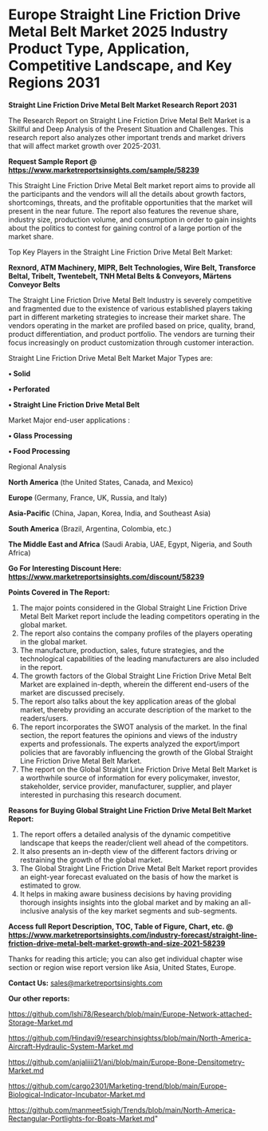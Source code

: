  # Europe Straight Line Friction Drive Metal Belt Market 2025 Industry Product Type, Application, Competitive Landscape, and Key Regions 2031

<strong>Straight Line Friction Drive Metal Belt Market Research Report 2031</strong>

The Research Report on Straight Line Friction Drive Metal Belt Market is a Skillful and Deep Analysis of the Present Situation and Challenges. This research report also analyzes other important trends and market drivers that will affect market growth over 2025-2031.

<strong>Request Sample Report @ <a href=https://www.marketreportsinsights.com/sample/58239>https://www.marketreportsinsights.com/sample/58239</a></strong>

This Straight Line Friction Drive Metal Belt market report aims to provide all the participants and the vendors will all the details about growth factors, shortcomings, threats, and the profitable opportunities that the market will present in the near future. The report also features the revenue share, industry size, production volume, and consumption in order to gain insights about the politics to contest for gaining control of a large portion of the market share.

Top Key Players in the Straight Line Friction Drive Metal Belt Market:

<strong>Rexnord, ATM Machinery, MIPR, Belt Technologies, Wire Belt, Transforce Beltal, Tribelt, Twentebelt, TNH Metal Belts & Conveyors, Märtens Conveyor Belts</strong>

The Straight Line Friction Drive Metal Belt Industry is severely competitive and fragmented due to the existence of various established players taking part in different marketing strategies to increase their market share. The vendors operating in the market are profiled based on price, quality, brand, product differentiation, and product portfolio. The vendors are turning their focus increasingly on product customization through customer interaction.

Straight Line Friction Drive Metal Belt Market Major Types are:

<strong>• Solid

• Perforated

• Straight Line Friction Drive Metal Belt</strong>

Market Major end-user applications :

<strong>• Glass Processing

• Food Processing</strong>

Regional Analysis

</u><strong><b>North America</b></strong> (the United States, Canada, and Mexico)

<strong><b>Europe </b></strong>(Germany, France, UK, Russia, and Italy)

<strong><b>Asia-Pacific</b></strong> (China, Japan, Korea, India, and Southeast Asia)

<strong><b>South America</b></strong> (Brazil, Argentina, Colombia, etc.)

<strong><b>The Middle East and Africa</b></strong> (Saudi Arabia, UAE, Egypt, Nigeria, and South Africa)

<strong>Go For Interesting Discount Here: <a href=https://www.marketreportsinsights.com/discount/58239>https://www.marketreportsinsights.com/discount/58239</a></strong>

<strong>Points Covered in The Report:</strong>
<ol>
  <li>The major points considered in the Global Straight Line Friction Drive Metal Belt Market report include the leading competitors operating in the global market.</li>
  <li>The report also contains the company profiles of the players operating in the global market.</li>
  <li>The manufacture, production, sales, future strategies, and the technological capabilities of the leading manufacturers are also included in the report.</li>
  <li>The growth factors of the Global Straight Line Friction Drive Metal Belt Market are explained in-depth, wherein the different end-users of the market are discussed precisely.</li>
  <li>The report also talks about the key application areas of the global market, thereby providing an accurate description of the market to the readers/users.</li>
  <li>The report incorporates the SWOT analysis of the market. In the final section, the report features the opinions and views of the industry experts and professionals. The experts analyzed the export/import policies that are favorably influencing the growth of the Global Straight Line Friction Drive Metal Belt Market.</li>
  <li>The report on the Global Straight Line Friction Drive Metal Belt Market is a worthwhile source of information for every policymaker, investor, stakeholder, service provider, manufacturer, supplier, and player interested in purchasing this research document.</li>
</ol>
<strong>Reasons for Buying Global Straight Line Friction Drive Metal Belt Market Report:</strong>

<ol>
  <li>The report offers a detailed analysis of the dynamic competitive landscape that keeps the reader/client well ahead of the competitors.</li>
  <li>It also presents an in-depth view of the different factors driving or restraining the growth of the global market.</li>
  <li>The Global Straight Line Friction Drive Metal Belt Market report provides an eight-year forecast evaluated on the basis of how the market is estimated to grow.</li>
  <li>It helps in making aware business decisions by having providing thorough insights insights into the global market and by making an all-inclusive analysis of the key market segments and sub-segments.</li>
</ol>
<strong>Access full Report Description, TOC, Table of Figure, Chart, etc. @ <a href=https://www.marketreportsinsights.com/industry-forecast/straight-line-friction-drive-metal-belt-market-growth-and-size-2021-58239>https://www.marketreportsinsights.com/industry-forecast/straight-line-friction-drive-metal-belt-market-growth-and-size-2021-58239</a></strong>


Thanks for reading this article; you can also get individual chapter wise section or region wise report version like Asia, United States, Europe.

<strong>Contact Us:</strong>
sales@marketreportsinsights.com

<strong>Our other reports:</strong>

<a href=https://github.com/Ishi78/Research/blob/main/Europe-Network-attached-Storage-Market.md>https://github.com/Ishi78/Research/blob/main/Europe-Network-attached-Storage-Market.md</a>

<a href=https://github.com/Hindavi9/researchinsightss/blob/main/North-America-Aircraft-Hydraulic-System-Market.md>https://github.com/Hindavi9/researchinsightss/blob/main/North-America-Aircraft-Hydraulic-System-Market.md</a>

<a href=https://github.com/anjaliiii21/ani/blob/main/Europe-Bone-Densitometry-Market.md>https://github.com/anjaliiii21/ani/blob/main/Europe-Bone-Densitometry-Market.md</a>

<a href=https://github.com/cargo2301/Marketing-trend/blob/main/Europe-Biological-Indicator-Incubator-Market.md>https://github.com/cargo2301/Marketing-trend/blob/main/Europe-Biological-Indicator-Incubator-Market.md</a>

<a href=https://github.com/manmeet5sigh/Trends/blob/main/North-America-Rectangular-Portlights-for-Boats-Market.md>https://github.com/manmeet5sigh/Trends/blob/main/North-America-Rectangular-Portlights-for-Boats-Market.md</a>"
